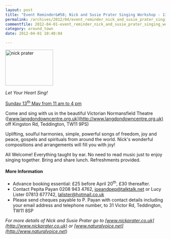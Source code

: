 ```yaml
---
layout: post
title: "Event Reminder&#58; Nick and Susie Prater Singing Workshop - 13 May 2012"
permalink: /archives/2012/04/event_reminder_nick_and_susie_prater_singing_works.html
commentfile: 2012-04-01-event_reminder_nick_and_susie_prater_singing_works
category: around_town
date: 2012-04-01 10:40:04

---
```


<a href="/assets/images/2012/nickpraterflyer.jpg" title="See larger version of - nick prater"><img src="/assets/images/2012/nickpraterflyer_thumb.jpg" width="150" height="113" alt="nick prater" class="photo right" /></a>

*Let Your Heart Sing!*

[Sunday 13<sup>th</sup> May from 11 am to 4 pm](https://stmargarets.london/event/event/200705143210)

Come and sing with us in the beautiful Victorian Normansfield Theatre
([www.langdondowncentre.org.uk](http://www.langdondowncentre.org.uk) off Kingston Rd, Teddington, TW11 9PS)

Uplifting, soulful harmonies, simple, powerful songs of freedom, joy and peace, gospels and spirituals from around the world. Nick's wonderful compositions and arrangements will fill you with joy!

All Welcome! Everything taught by ear. No need to read music just to enjoy singing together. Bring and share lunch. Refreshments provided.

#### More Information

-   Advance booking essential: £25 before April 20<sup>th</sup>, £30 thereafter.
-   Contact Pepita Payan 0208 943 4762, <joeandpep@talktalk.net> or Lucy Lister 07813 677742, <lalister@hotmail.co.uk>
-   Please send cheques payable to P. Payan with contact details including your email address and telephone number, to 31 Victor Rd, Teddington, TW11 8SP

<em>For more details of Nick and Susie Prater go to [www.nickprater.co.uk](http://www.nickprater.co.uk) or [www.naturalvoice.net](http://www.naturalvoice.net</em>)
